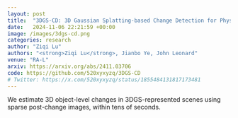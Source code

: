 ```yaml
---
layout: post
title:  "3DGS-CD: 3D Gaussian Splatting-based Change Detection for Physical Object Rearrangement"
date:   2024-11-06 22:21:59 +00:00
image: /images/3dgs-cd.png
categories: research
author: "Ziqi Lu"
authors: "<strong>Ziqi Lu</strong>, Jianbo Ye, John Leonard"
venue: "RA-L"
arxiv: https://arxiv.org/abs/2411.03706
code: https://github.com/520xyxyzq/3DGS-CD
# Twitter: https://x.com/520xyxyzq/status/1855484131817173481
---
```


We estimate 3D object-level changes in 3DGS-represented scenes using sparse post-change images, within tens of seconds.